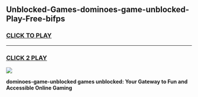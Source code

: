 
## Unblocked-Games-dominoes-game-unblocked-Play-Free-bifps
<h3>
<a href="https://premium76.site?title=dominoes-game-unblocked&ref=23A">CLICK TO PLAY</a></h3>
<hr>

<h3>
<a href="https://premium76.site?title=dominoes-game-unblocked&ref=23A">CLICK 2 PLAY</a>
  
</h3>

<a href="https://premium76.site?title=dominoes-game-unblocked&ref=23A"><img src="https://clearcache.store/games.png"></a>


**dominoes-game-unblocked games unblocked: Your Gateway to Fun and Accessible Online Gaming**
